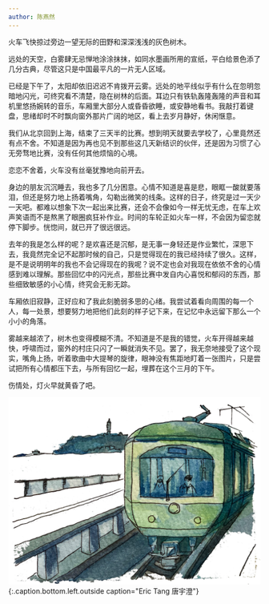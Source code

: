 ```yaml
---
author: 陈燕然
---
```


火车飞快掠过旁边一望无际的田野和深深浅浅的灰色树木。

远处的天空，白雾肆无忌惮地涂涂抹抹，如同水墨画所用的宣纸，平白给景色添了几分古典，尽管这只是中国最平凡的一片无人区域。

已经是下午了，太阳却依旧迟迟不肯拨开云雾。远处的地平线似乎有什么在忽明忽暗地闪光，可终究看不清楚，隐在树林的后面。耳边只有铁轨轰隆轰隆的声音和耳机里悠扬婉转的音乐，车厢里大部分人或昏昏欲睡，或安静地看书。我敲打着键盘，思绪却时不时飘向窗外那片广阔的地区，看上去岁月静好，休闲惬意。

我们从北京回到上海，结束了三天半的比赛。想到明天就要去学校了，心里竟然还有点不舍。不知道是因为再也见不到那些这几天新结识的伙伴，还是因为习惯了心无旁骛地比赛，没有任何其他烦恼的心境。

恋恋不舍着，火车没有丝毫犹豫地向前开去。

身边的朋友沉沉睡去，我也多了几分困意。心情不知道是喜是悲，眼眶一酸就要落泪，但还是努力地上扬着嘴角，勾勒出微笑的线条。这样的日子，终究是过一天少一天吧。都难以想象下次一起出来比赛，还会不会像如今一样无忧无虑，在车上欢声笑语而不是熬黑了眼圈疯狂补作业。时间的车轮正如火车一样，不会因为留恋就停下脚步。恍惚间，就已开了很远很远。

去年的我是怎么样的呢？是欢喜还是沉郁，是无事一身轻还是作业繁忙，深思下去，我竟然完全记不起那时候的自己，只是觉得现在的我已经持续了很久。这样，是不是说明明年的我也不会记得现在的我呢？说不定也会对我现在依依不舍的心情感到难以理解。那些回忆中的闪光点，那些比赛中发自内心喜悦和郁闷的东西，那些细致敏感的小心情，终究会无影无踪。

车厢依旧寂静，正好应和了我此刻脆弱多思的心绪。我尝试着看向周围的每一个人，每一处景，想要努力地把他们此刻的样子记下来，在记忆中永远留下那么一个小小的角落。

雾越来越浓了，树木也变得模糊不清。不知道是不是我的错觉，火车开得越来越快，呼啸而过，窗外的村庄只闪了一瞬就消失不见。罢了，我无奈地接受了这个现实，嘴角上扬，听着歌曲中大提琴的旋律，眼神没有焦距地盯着一张图片，只是尝试把所有心情都压下去，与所有回忆一起，埋葬在这个三月的下午。

伤情处，灯火早就黄昏了吧。

![](/img/100291616504479_.pic_hd.jpg)
{:.caption.bottom.left.outside caption="Eric Tang 唐宇澄"}

